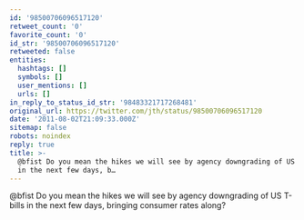 ```yaml
---
id: '98500706096517120'
retweet_count: '0'
favorite_count: '0'
id_str: '98500706096517120'
retweeted: false
entities:
  hashtags: []
  symbols: []
  user_mentions: []
  urls: []
in_reply_to_status_id_str: '98483321717268481'
original_url: https://twitter.com/jth/status/98500706096517120
date: '2011-08-02T21:09:33.000Z'
sitemap: false
robots: noindex
reply: true
title: >-
  @bfist Do you mean the hikes we will see by agency downgrading of US T-bills
  in the next few days, b…
---
```


@bfist Do you mean the hikes we will see by agency downgrading of US T-bills in the next few days, bringing consumer rates along?